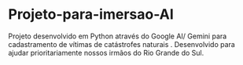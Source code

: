 # Projeto-para-imersao-AI
Projeto desenvolvido em Python através do Google AI/ Gemini para cadastramento de vítimas de catástrofes naturais . Desenvolvido para ajudar prioritariamente nossos irmãos do Rio Grande do Sul.

